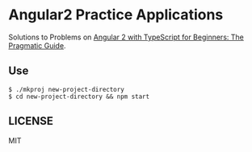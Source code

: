 Angular2 Practice Applications
==============================

Solutions to Problems on [Angular 2 with TypeScript for Beginners: The Pragmatic Guide](https://www.udemy.com/angular-2-tutorial-for-beginners/).

## Use

    $ ./mkproj new-project-directory
    $ cd new-project-directory && npm start


LICENSE
-------

MIT
